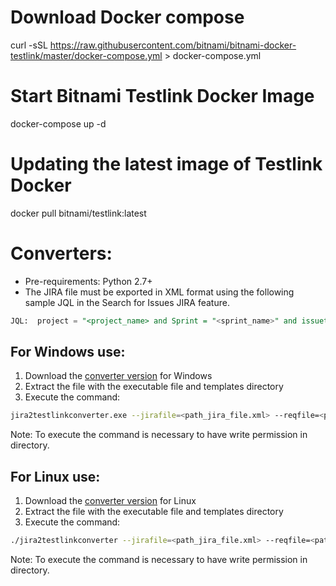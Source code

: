 # Download Docker compose
curl -sSL https://raw.githubusercontent.com/bitnami/bitnami-docker-testlink/master/docker-compose.yml > docker-compose.yml
# Start Bitnami Testlink Docker Image
docker-compose up -d
# Updating the latest image of Testlink Docker
docker pull bitnami/testlink:latest

# Converters:
- Pre-requirements: Python 2.7+
- The JIRA file must be exported in XML format using the following sample JQL in the Search for Issues JIRA feature.
```sql
JQL:  project = "<project_name> and Sprint = "<sprint_name>" and issuetype = Story
```
                
## For Windows use:
1. Download the [converter version](jira2testlinkconverter-windows.zip) for Windows
2. Extract the file with the executable file and templates directory
3. Execute the command: 
```bash
jira2testlinkconverter.exe --jirafile=<path_jira_file.xml> --reqfile=<path_requirement_file.xml>
```
Note: To execute the command is necessary to have write permission in directory.

## For Linux use:
1. Download the [converter version](jira2testlinkconverter-linux.zip) for Linux
2. Extract the file with the executable file and templates directory
3. Execute the command: 
```bash
./jira2testlinkconverter --jirafile=<path_jira_file.xml> --reqfile=<path_requirement_file.xml>
```
Note: To execute the command is necessary to have write permission in directory.

